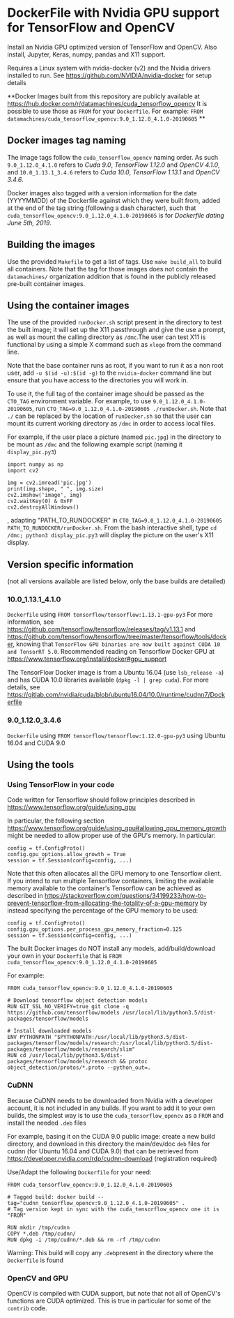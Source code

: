 # DockerFile with Nvidia GPU support for TensorFlow and OpenCV

Install an Nvidia GPU optimized version of TensorFlow and OpenCV. Also install, Jupyter, Keras, numpy, pandas and X11 support.

Requires a Linux system with nvidia-docker (v2) and the Nvidia drivers installed to run. See https://github.com/NVIDIA/nvidia-docker for setup details

**Docker Images built from this repository are publicly available at https://hub.docker.com/r/datamachines/cuda_tensorflow_opencv 
It is possible to use those as `FROM` for your `Dockerfile`.
For example: `FROM datamachines/cuda_tensorflow_opencv:9.0_1.12.0_4.1.0-20190605` **

## Docker images tag naming

The image tags follow the `cuda_tensorflow_opencv` naming order.
As such `9.0_1.12.0_4.1.0` refers to *Cuda 9.0*, *TensorFlow 1.12.0* and *OpenCV 4.1.0*, and `10.0_1.13.1_3.4.6` refers to *Cuda 10.0*, *TensorFlow 1.13.1* and *OpenCV 3.4.6*.

Docker images also tagged with a version information for the date (YYYYMMDD) of the Dockerfile against which they were built from, added at the end of the tag string (following a dash character), such that `cuda_tensorflow_opencv:9.0_1.12.0_4.1.0-20190605` is for *Dockerfile dating June 5th, 2019*.

## Building the images

Use the provided `Makefile` to get a list of tags.
Use `make build_all` to build all containers.
Note that the tag for those images does not contain the `datamachines/` organization addition that is found in the publicly released pre-built container images.

## Using the container images

The use of the provided `runDocker.sh` script  present in the directory to test the built image; it will set up the X11 passthrough and give the use a prompt, as well as mount the calling directory as `/dmc`.The user can test X11 is functional by using a simple X command such as `xlogo` from the command line.

Note that the base container runs as root, if you want to run it as a non root user, add `-u $(id -u):$(id -g)` to the `nvidia-docker` command line but ensure that you have access to the directories you will work in.

To use it, the full tag of the container image should be passed as the `CTO_TAG` environment variable. For example, to use `9.0_1.12.0_4.1.0-20190605`, run `CTO_TAG=9.0_1.12.0_4.1.0-20190605 ./runDocker.sh`. Note that `./` can be replaced by the location of `runDocker.sh` so that the user can mount its current working directory as `/dmc` in order to access local files.

For example, if the user place a picture (named `pic.jpg`) in the directory to be mount as `/dmc` and the following example script (naming it `display_pic.py3`)

    import numpy as np
    import cv2

    img = cv2.imread('pic.jpg')
    print(img.shape, " ", img.size)
    cv2.imshow('image', img)
    cv2.waitKey(0) & 0xFF
    cv2.destroyAllWindows()

, adapting "PATH_TO_RUNDOCKER" in `CTO_TAG=9.0_1.12.0_4.1.0-20190605 PATH_TO_RUNDOCKER/runDocker.sh`.
From the bash interactive shell, type `cd /dmc; python3 display_pic.py3` will display the picture on the user's X11 display.

## Version specific information

(not all versions available are listed below, only the base builds are detailed)

### 10.0_1.13.1_4.1.0

`Dockerfile`  using `FROM tensorflow/tensorflow:1.13.1-gpu-py3` 
For more information, see https://github.com/tensorflow/tensorflow/releases/tag/v1.13.1 and https://github.com/tensorflow/tensorflow/tree/master/tensorflow/tools/docker, knowing that `TensorFlow GPU binaries are now built against CUDA 10 and TensorRT 5.0`.
Recommended reading on Tensorflow Docker GPU at https://www.tensorflow.org/install/docker#gpu_support

The TensorFlow Docker image is from a Ubuntu 16.04 (use `lsb_release -a`) and has CUDA 10.0 libraries available (`dpkg -l | grep cuda`). For more details, see https://gitlab.com/nvidia/cuda/blob/ubuntu16.04/10.0/runtime/cudnn7/Dockerfile

### 9.0_1.12.0_3.4.6

`Dockerfile` using `FROM tensorflow/tensorflow:1.12.0-gpu-py3` using Ubuntu 16.04 and CUDA 9.0

## Using the tools

### Using TensorFlow in your code

Code written for Tensorflow should follow principles described in https://www.tensorflow.org/guide/using_gpu

In particular, the following section https://www.tensorflow.org/guide/using_gpu#allowing_gpu_memory_growth might be needed to allow proper use of the GPU's memory. In particular:
   
    config = tf.ConfigProto()
    config.gpu_options.allow_growth = True
    session = tf.Session(config=config, ...)

Note that this often allocates all the GPU memory to one Tensorflow client. If you intend to run multiple Tensorflow containers, limiting the available memory available to the container's Tensorflow can be achieved as described in https://stackoverflow.com/questions/34199233/how-to-prevent-tensorflow-from-allocating-the-totality-of-a-gpu-memory by instead specifying the percentage of the GPU memory to be used:

    config = tf.ConfigProto()
    config.gpu_options.per_process_gpu_memory_fraction=0.125
    session = tf.Session(config=config, ...)

The built Docker images do NOT install any models, add/build/download your own in your `Dockerfile` that is `FROM cuda_tensorflow_opencv:9.0_1.12.0_4.1.0-20190605`

For example:

    FROM cuda_tensorflow_opencv:9.0_1.12.0_4.1.0-20190605
    
    # Download tensorflow object detection models
    RUN GIT_SSL_NO_VERIFY=true git clone -q https://github.com/tensorflow/models /usr/local/lib/python3.5/dist-packages/tensorflow/models

    # Install downloaded models
    ENV PYTHONPATH "$PYTHONPATH:/usr/local/lib/python3.5/dist-packages/tensorflow/models/research:/usr/local/lib/python3.5/dist-packages/tensorflow/models/research/slim"
    RUN cd /usr/local/lib/python3.5/dist-packages/tensorflow/models/research && protoc object_detection/protos/*.proto --python_out=.

### CuDNN 

Because CuDNN needs to be downloaded from Nvidia with a developer account, it is not included in any builds. If you want to add it to your own builds, the simplest way is to use the `cuda_tensorflow_opencv` as a `FROM` and install the needed `.deb` files

For example, basing it on the CUDA 9.0 public image: create a new build directory, and download in this directory the main/dev/doc `deb` files for cudnn (for Ubuntu 16.04 and CUDA 9.0) that can be retrieved from https://developer.nvidia.com/rdp/cudnn-download (registration required)

Use/Adapt the following `Dockerfile` for your need:

	FROM cuda_tensorflow_opencv:9.0_1.12.0_4.1.0-20190605
	
	# Tagged build: docker build --tag="cudnn_tensorflow_opencv:9.0_1.12.0_4.1.0-20190605" .
	# Tag version kept in sync with the cuda_tensorflow_opencv one it is "FROM"
	
	RUN mkdir /tmp/cudnn
	COPY *.deb /tmp/cudnn/
	RUN dpkg -i /tmp/cudnn/*.deb && rm -rf /tmp/cudnn 
	
Warning: This build will copy any `.deb`present in the directory where the `Dockerfile` is found

### OpenCV and GPU

OpenCV is compiled with CUDA support, but note that not all of OpenCV's functions are CUDA optimized. This is true in particular for some of the `contrib` code.